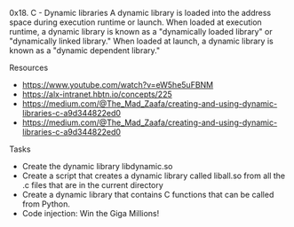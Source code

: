 0x18. C - Dynamic libraries
A dynamic library is loaded into the address space during execution runtime or launch. When loaded at execution runtime, a dynamic library is known as a "dynamically loaded library" or "dynamically linked library." When loaded at launch, a dynamic library is known as a "dynamic dependent library."

Resources
* https://www.youtube.com/watch?v=eW5he5uFBNM
* https://alx-intranet.hbtn.io/concepts/225
* https://medium.com/@The_Mad_Zaafa/creating-and-using-dynamic-libraries-c-a9d344822ed0
* https://medium.com/@The_Mad_Zaafa/creating-and-using-dynamic-libraries-c-a9d344822ed0

Tasks
* Create the dynamic library libdynamic.so
* Create a script that creates a dynamic library called liball.so from all the .c files that are in the current directory
* Create a dynamic library that contains C functions that can be called from Python.
* Code injection: Win the Giga Millions!
